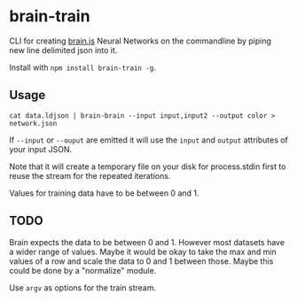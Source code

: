 # brain-train

CLI for creating [brain.js](https://github.com/harthur/brain) Neural Networks
on the commandline by piping new line delimited json into it.

Install with `npm install brain-train -g`.

## Usage
```
cat data.ldjson | brain-brain --input input,input2 --output color > network.json
```

If `--input` or `--ouput` are emitted it will use the `input` and `output` attributes
of your input JSON.

Note that it will create a temporary file on your disk for process.stdin first
to reuse the stream for the repeated iterations.

Values for training data have to be between 0 and 1.

## TODO

Brain expects the data to be between 0 and 1. However most datasets have a wider
range of values. Maybe it would be okay to take the max and min values of a row
and scale the data to 0 and 1 between those.
Maybe this could be done by a "normalize" module.

Use `argv` as options for the train stream.